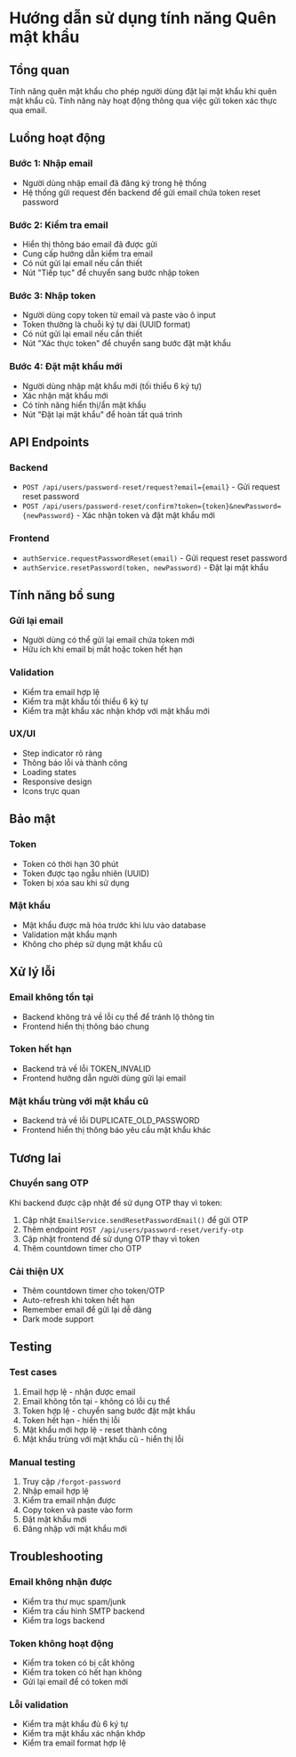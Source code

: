 # Hướng dẫn sử dụng tính năng Quên mật khẩu

## Tổng quan
Tính năng quên mật khẩu cho phép người dùng đặt lại mật khẩu khi quên mật khẩu cũ. Tính năng này hoạt động thông qua việc gửi token xác thực qua email.

## Luồng hoạt động

### Bước 1: Nhập email
- Người dùng nhập email đã đăng ký trong hệ thống
- Hệ thống gửi request đến backend để gửi email chứa token reset password

### Bước 2: Kiểm tra email
- Hiển thị thông báo email đã được gửi
- Cung cấp hướng dẫn kiểm tra email
- Có nút gửi lại email nếu cần thiết
- Nút "Tiếp tục" để chuyển sang bước nhập token

### Bước 3: Nhập token
- Người dùng copy token từ email và paste vào ô input
- Token thường là chuỗi ký tự dài (UUID format)
- Có nút gửi lại email nếu cần thiết
- Nút "Xác thực token" để chuyển sang bước đặt mật khẩu

### Bước 4: Đặt mật khẩu mới
- Người dùng nhập mật khẩu mới (tối thiểu 6 ký tự)
- Xác nhận mật khẩu mới
- Có tính năng hiển thị/ẩn mật khẩu
- Nút "Đặt lại mật khẩu" để hoàn tất quá trình

## API Endpoints

### Backend
- `POST /api/users/password-reset/request?email={email}` - Gửi request reset password
- `POST /api/users/password-reset/confirm?token={token}&newPassword={newPassword}` - Xác nhận token và đặt mật khẩu mới

### Frontend
- `authService.requestPasswordReset(email)` - Gửi request reset password
- `authService.resetPassword(token, newPassword)` - Đặt lại mật khẩu

## Tính năng bổ sung

### Gửi lại email
- Người dùng có thể gửi lại email chứa token mới
- Hữu ích khi email bị mất hoặc token hết hạn

### Validation
- Kiểm tra email hợp lệ
- Kiểm tra mật khẩu tối thiểu 6 ký tự
- Kiểm tra mật khẩu xác nhận khớp với mật khẩu mới

### UX/UI
- Step indicator rõ ràng
- Thông báo lỗi và thành công
- Loading states
- Responsive design
- Icons trực quan

## Bảo mật

### Token
- Token có thời hạn 30 phút
- Token được tạo ngẫu nhiên (UUID)
- Token bị xóa sau khi sử dụng

### Mật khẩu
- Mật khẩu được mã hóa trước khi lưu vào database
- Validation mật khẩu mạnh
- Không cho phép sử dụng mật khẩu cũ

## Xử lý lỗi

### Email không tồn tại
- Backend không trả về lỗi cụ thể để tránh lộ thông tin
- Frontend hiển thị thông báo chung

### Token hết hạn
- Backend trả về lỗi TOKEN_INVALID
- Frontend hướng dẫn người dùng gửi lại email

### Mật khẩu trùng với mật khẩu cũ
- Backend trả về lỗi DUPLICATE_OLD_PASSWORD
- Frontend hiển thị thông báo yêu cầu mật khẩu khác

## Tương lai

### Chuyển sang OTP
Khi backend được cập nhật để sử dụng OTP thay vì token:
1. Cập nhật `EmailService.sendResetPasswordEmail()` để gửi OTP
2. Thêm endpoint `POST /api/users/password-reset/verify-otp`
3. Cập nhật frontend để sử dụng OTP thay vì token
4. Thêm countdown timer cho OTP

### Cải thiện UX
- Thêm countdown timer cho token/OTP
- Auto-refresh khi token hết hạn
- Remember email để gửi lại dễ dàng
- Dark mode support

## Testing

### Test cases
1. Email hợp lệ - nhận được email
2. Email không tồn tại - không có lỗi cụ thể
3. Token hợp lệ - chuyển sang bước đặt mật khẩu
4. Token hết hạn - hiển thị lỗi
5. Mật khẩu mới hợp lệ - reset thành công
6. Mật khẩu trùng với mật khẩu cũ - hiển thị lỗi

### Manual testing
1. Truy cập `/forgot-password`
2. Nhập email hợp lệ
3. Kiểm tra email nhận được
4. Copy token và paste vào form
5. Đặt mật khẩu mới
6. Đăng nhập với mật khẩu mới

## Troubleshooting

### Email không nhận được
- Kiểm tra thư mục spam/junk
- Kiểm tra cấu hình SMTP backend
- Kiểm tra logs backend

### Token không hoạt động
- Kiểm tra token có bị cắt không
- Kiểm tra token có hết hạn không
- Gửi lại email để có token mới

### Lỗi validation
- Kiểm tra mật khẩu đủ 6 ký tự
- Kiểm tra mật khẩu xác nhận khớp
- Kiểm tra email format hợp lệ
